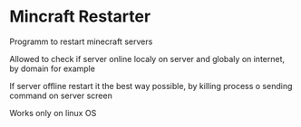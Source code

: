 # Mincraft Restarter
Programm to restart minecraft servers

Allowed to check if server online localy on server and globaly on internet, by domain for example

If server offline restart it the best way possible, by killing process o sending command on server screen

Works only on linux OS
